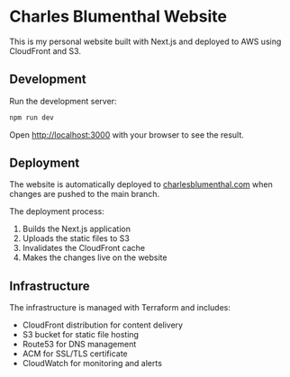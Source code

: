 # Charles Blumenthal Website

This is my personal website built with Next.js and deployed to AWS using CloudFront and S3.

## Development

Run the development server:

```bash
npm run dev
```

Open [http://localhost:3000](http://localhost:3000) with your browser to see the result.

## Deployment

The website is automatically deployed to [charlesblumenthal.com](https://charlesblumenthal.com) when changes are pushed to the main branch.

The deployment process:
1. Builds the Next.js application
2. Uploads the static files to S3
3. Invalidates the CloudFront cache
4. Makes the changes live on the website

## Infrastructure

The infrastructure is managed with Terraform and includes:
- CloudFront distribution for content delivery
- S3 bucket for static file hosting
- Route53 for DNS management
- ACM for SSL/TLS certificate
- CloudWatch for monitoring and alerts

